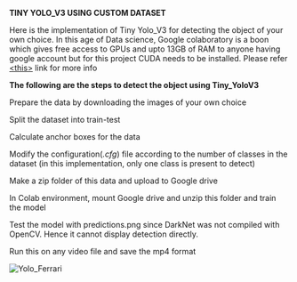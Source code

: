 **TINY YOLO_V3 USING CUSTOM DATASET**

Here is the implementation of Tiny Yolo_V3 for detecting the object of your own choice. In this age of Data science, Google colaboratory is a boon which gives free access to GPUs and upto 13GB of RAM to anyone having google account but for this project CUDA needs to be installed. Please refer [&lt;this&gt;](https://colab.research.google.com/github/ShimaaElabd/CUDA-GPU-Contrast-Enhancement/blob/master/CUDA_GPU.ipynb#scrollTo=h7lbKJvm-SLG) link for more info 

**The following are the steps to detect the object using Tiny_YoloV3**

Prepare the data by downloading the images of your own choice

Split the dataset into train-test 

Calculate anchor boxes for the data

Modify the configuration(*.cfg*) file according to the number of classes in the dataset (in this implementation, only one class is present to detect)

Make a zip folder of this data and upload to Google drive

In Colab environment, mount Google drive and unzip this folder and train the model

Test the model with predictions.png since DarkNet was not compiled with OpenCV. Hence it cannot display detection directly.

Run this on any video file and save the mp4 format













![Yolo_Ferrari](Ferrari.gif)
